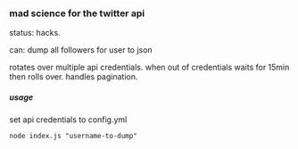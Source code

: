 ### mad science for the twitter api

status: hacks.

can: dump all followers for user to json

rotates over multiple api credentials.
when out of credentials waits for 15min then rolls over.
handles pagination.

##### usage

set api credentials to config.yml

```
node index.js "username-to-dump"
```
